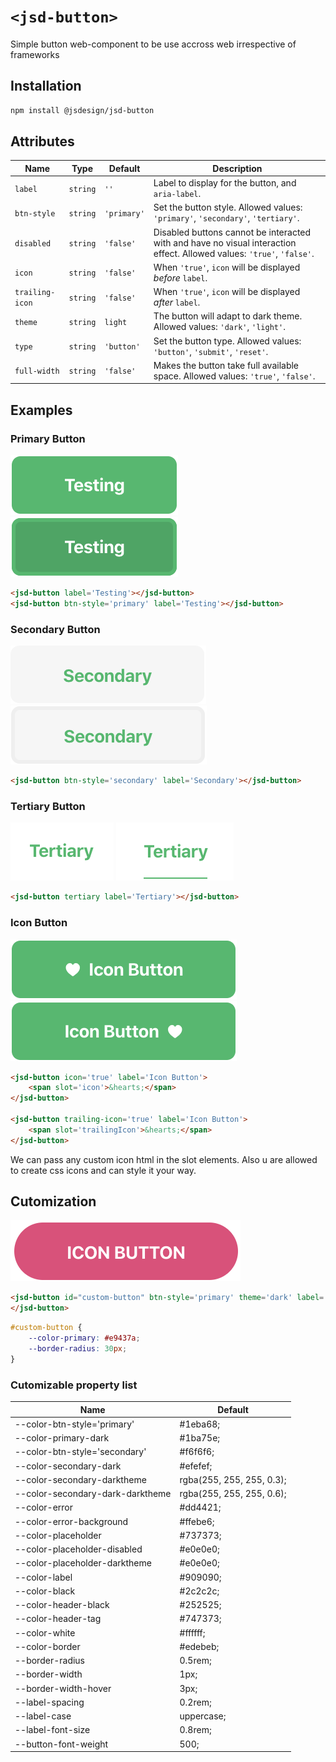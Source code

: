 # `<jsd-button>` 

Simple button web-component to be use accross web irrespective of frameworks

## Installation

```sh
npm install @jsdesign/jsd-button
```

## Attributes

| Name | Type | Default | Description
| ---- | ---- | ------- | -----------
| `label` | `string` | `''` | Label to display for the button, and `aria-label`.
| `btn-style` | `string` | `'primary'` | Set the button style. Allowed values: `'primary'`, `'secondary'`, `'tertiary'`.
| `disabled` | `string` | `'false'` | Disabled buttons cannot be interacted with and have no visual interaction effect. Allowed values: `'true'`, `'false'`.
| `icon` | `string` | `'false'` | When `'true'`, `icon` will be displayed _before_ `label`.
| `trailing-icon` | `string` | `'false'` | When `'true'`, `icon` will be displayed _after_ `label`.
| `theme` | `string` | `light` |  The button will adapt to dark theme. Allowed values: `'dark'`, `'light'`.
| `type` | `string` | `'button'` | Set the button type. Allowed values: `'button'`, `'submit'`, `'reset'`.
| `full-width` | `string` | `'false'` | Makes the button take full available space. Allowed values: `'true'`, `'false'`.


## Examples

### Primary Button

![](images/primary.png)  ![](images/primary-hover.png)

```html 
<jsd-button label='Testing'></jsd-button>
<jsd-button btn-style='primary' label='Testing'></jsd-button>
```

### Secondary Button

![](images/secondary.png)  ![](images/secondary-hover.png)

```html 
<jsd-button btn-style='secondary' label='Secondary'></jsd-button>
```

### Tertiary Button

![](images/tertiary.png)  ![](images/tertiary-hover.png)

```html 
<jsd-button tertiary label='Tertiary'></jsd-button>
```

### Icon Button

![](images/icon-button.png)  ![](images/trailing-icon-button.png)

```html 
<jsd-button icon='true' label='Icon Button'>
    <span slot='icon'>&hearts;</span>
</jsd-button>

<jsd-button trailing-icon='true' label='Icon Button'>
    <span slot='trailingIcon'>&hearts;</span>
</jsd-button>
```

We can pass any custom icon html in the slot elements. Also u are allowed to create css icons and can style it your way.


## Cutomization

![](images/custom-button.png)

```html
<jsd-button id="custom-button" btn-style='primary' theme='dark' label='CUSTOM BUTTON'>
</jsd-button>
```
```css
#custom-button {
    --color-primary: #e9437a;
    --border-radius: 30px;
}
```

### Cutomizable property list

| Name | Default
| ---- | ---- 
|--color-btn-style='primary' | #1eba68;
|--color-primary-dark | #1ba75e;
|--color-btn-style='secondary' | #f6f6f6;
|--color-secondary-dark | #efefef;
|--color-secondary-darktheme | rgba(255, 255, 255, 0.3);
|--color-secondary-dark-darktheme | rgba(255, 255, 255, 0.6);
|--color-error | #dd4421;
|--color-error-background | #ffebe6;
|--color-placeholder | #737373;
|--color-placeholder-disabled | #e0e0e0;
|--color-placeholder-darktheme | #e0e0e0;
|--color-label | #909090;
|--color-black | #2c2c2c;
|--color-header-black | #252525;
|--color-header-tag | #747373;
|--color-white | #ffffff;
|--color-border | #edebeb;
|--border-radius | 0.5rem;
|--border-width | 1px;
|--border-width-hover | 3px;
|--label-spacing | 0.2rem;
|--label-case | uppercase;
|--label-font-size | 0.8rem;
|--button-font-weight | 500;
